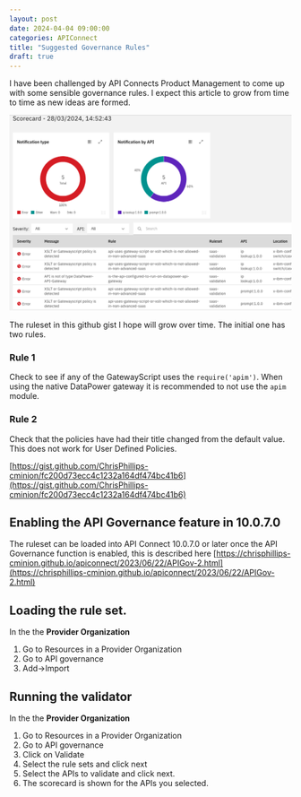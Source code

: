 ```yaml
---
layout: post
date: 2024-04-04 09:00:00
categories: APIConnect
title: "Suggested Governance Rules"
draft: true
---
```


I have been challenged by API Connects Product Management to come up with some sensible governance rules. I expect this article to grow from time to time as new ideas are formed.

![](/images/api-lint-saas.png)

<!--more-->
The ruleset in this github gist I hope will grow over time. The initial one has two rules.

### Rule 1
Check to see if any of the GatewayScript uses the `require('apim')`.
When using the native DataPower gateway it is recommended to not use the `apim` module.

### Rule 2
Check that the policies have had their title changed from the default value. This does not work for User Defined Policies.

[https://gist.github.com/ChrisPhillips-cminion/fc200d73ecc4c1232a164df474bc41b6](https://gist.github.com/ChrisPhillips-cminion/fc200d73ecc4c1232a164df474bc41b6)


## Enabling the API Governance feature in 10.0.7.0
The ruleset can be loaded into API Connect 10.0.7.0 or later once the API Governance function is enabled, this is described here [https://chrisphillips-cminion.github.io/apiconnect/2023/06/22/APIGov-2.html](https://chrisphillips-cminion.github.io/apiconnect/2023/06/22/APIGov-2.html)

## Loading the rule set.
In the the **Provider Organization**
1. Go to Resources in a Provider Organization
2. Go to API governance
3. Add->Import

## Running the validator
In the the **Provider Organization**
1. Go to Resources in a Provider Organization
2. Go to API governance
3. Click on Validate
4. Select the rule sets  and click next
5. Select the APIs to validate and click next.
6. The scorecard is shown for the APIs you selected.
